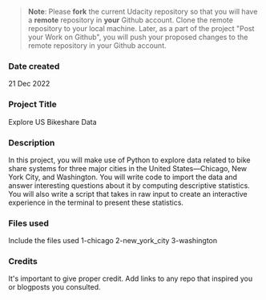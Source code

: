 >**Note**: Please **fork** the current Udacity repository so that you will have a **remote** repository in **your** Github account. Clone the remote repository to your local machine. Later, as a part of the project "Post your Work on Github", you will push your proposed changes to the remote repository in your Github account.

### Date created
21 Dec 2022

### Project Title
Explore US Bikeshare Data

### Description
In this project, you will make use of Python to explore data related to bike share systems for three major cities in the United States—Chicago, New York City, and Washington.
You will write code to import the data and answer interesting questions about it by computing descriptive statistics. 
You will also write a script that takes in raw input to create an interactive experience in the terminal to present these statistics.
### Files used

Include the files used
1-chicago
2-new_york_city
3-washington

### Credits
It's important to give proper credit. Add links to any repo that inspired you or blogposts you consulted.

